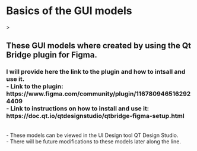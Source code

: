<h1> Basics of the GUI models </h1>>
<h2> These GUI models where created by using the Qt Bridge plugin for Figma. </h2>
<h3> I will provide here the link to the plugin and how to intsall and use it. 
 <br/>- Link to the plugin: https://www.figma.com/community/plugin/1167809465162924409
 <br/>- Link to instructions on how to install and use it: https://doc.qt.io/qtdesignstudio/qtbridge-figma-setup.html
 </h3>
<br/>- These models can be viewed in the UI Design tool QT Design Studio. 
<br/>- There will be future modifications to these models later along the line.
